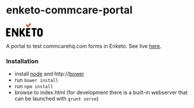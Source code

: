 enketo-commcare-portal
======================

![Enketo Logo](public/images/logo.png "Enketo Logo")

A portal to test commcarehq.com forms in Enketo. See live [here](http://commcare.enketo.org).


### Installation

* install [node](http://nodejs.org) and http://[bower](http://bower.io/)
* run `bower install`
* run `npm install`
* browse to index.html (for development there is a built-in webserver that can be launched with `grunt serve`)

